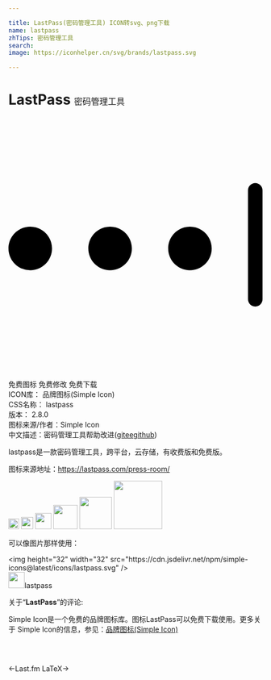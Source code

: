 ```yaml
---

title: LastPass(密码管理工具) ICON转svg、png下载
name: lastpass
zhTips: 密码管理工具
search: 
image: https://iconhelper.cn/svg/brands/lastpass.svg

---
```


# LastPass  <small style="font-size: 60%;font-weight: 100">密码管理工具</small>

<div id="svg" class="svg-wrap">
<svg role="img" viewBox="0 0 24 24" xmlns="http://www.w3.org/2000/svg"><title>LastPass icon</title><path d="M22.629,6.857c0-0.379,0.304-0.686,0.686-0.686C23.693,6.171,24,6.483,24,6.857 v10.286c0,0.379-0.304,0.686-0.686,0.686c-0.379,0-0.686-0.312-0.686-0.686V6.857z M2.057,10.286c1.136,0,2.057,0.921,2.057,2.057 S3.193,14.4,2.057,14.4S0,13.479,0,12.343S0.921,10.286,2.057,10.286z M9.6,10.286c1.136,0,2.057,0.921,2.057,2.057 S10.736,14.4,9.6,14.4s-2.057-0.921-2.057-2.057S8.464,10.286,9.6,10.286z M17.143,10.286c1.136,0,2.057,0.921,2.057,2.057 S18.279,14.4,17.143,14.4s-2.057-0.921-2.057-2.057S16.007,10.286,17.143,10.286z"/></svg>
</div>
<detail full-name='lastpass'></detail>

<div class="detail-page">
<p>
<span><span class="badge-success badge">免费图标</span> <span class="badge-success badge">免费修改</span>  <span class="badge-success badge">免费下载</span> </span>
<br/>
<span>
ICON库：
<span class="badge-secondary badge">品牌图标(Simple Icon)</span> 
</span>
<br/>
<span>
CSS名称：
<span class="badge-secondary badge">lastpass</span> 
</span>

<br/>
<span>
版本：
<span class="badge-secondary badge">2.8.0</span> 
</span>
<br/>
<span>图标来源/作者：<span class="badge-light badge">Simple Icon</span></span> 
<br/>
<span class="zh-detail">中文描述：<span class="badge-primary badge">密码管理工具</span><span class="help-link"><span>帮助改进</span>(<a href="https://gitee.com/liuwave/icon-helper/edit/master/json/brands/lastpass.json" target="_blank" rel="noopener noreferrer">gitee</a><a href="https://github.com/liuwave/icon-helper/edit/master/json/brands/lastpass.json" target="_blank" rel="noopener noreferrer">github</a></span>)</span><br/>
</p>
</div><div class="description description alert alert-light"><p>lastpass是一款密码管理工具，跨平台，云存储，有收费版和免费版。</p><p>图标来源地址：<a href="https://lastpass.com/press-room/" target="_blank" rel="noopener noreferrer">https://lastpass.com/press-room/</a></p></div>
<div class="alert alert-dark">
<img height="21" width="21" src="https://cdn.jsdelivr.net/npm/simple-icons@latest/icons/lastpass.svg" />
<img height="24" width="24" src="https://cdn.jsdelivr.net/npm/simple-icons@latest/icons/lastpass.svg" />
<img height="32" width="32" src="https://cdn.jsdelivr.net/npm/simple-icons@latest/icons/lastpass.svg" />
<img height="48" width="48" src="https://cdn.jsdelivr.net/npm/simple-icons@latest/icons/lastpass.svg" />
<img height="64" width="64" src="https://cdn.jsdelivr.net/npm/simple-icons@latest/icons/lastpass.svg" />
<img height="96" width="96" src="https://cdn.jsdelivr.net/npm/simple-icons@latest/icons/lastpass.svg" />

</div>
<div>
  <p>可以像图片那样使用：    
  </p>
  <div class="alert alert-primary" style="font-size: 14px">
    &lt;img height="32" width="32" src="https://cdn.jsdelivr.net/npm/simple-icons@latest/icons/lastpass.svg" /&gt;
    <copy-btn content='<img height="32" width="32" src="https://cdn.jsdelivr.net/npm/simple-icons@latest/icons/lastpass.svg" />'></copy-btn>
  </div>
  <div class="alert alert-secondary">
    <img height="32" width="32" src="https://cdn.jsdelivr.net/npm/simple-icons@latest/icons/lastpass.svg" />lastpass
    <copy-btn content="lastpass" btn-title="复制图标名称"></copy-btn>
  </div>
</div>
<div class="icon-detail__container">
<p>关于“<b>LastPass</b>”的评论:</p>
</div>
<Vssue title="关于“LastPass”的评论" />
<div><p>Simple Icon是一个免费的品牌图标库。图标LastPass可以免费下载使用。更多关于  Simple Icon的信息，参见：<a target="_blank" href="https://iconhelper.cn/brands.html">品牌图标(Simple Icon)</a>
</p></div>


<div style="padding:2rem 0 " class="page-nav"><p class="inner"><span class="prev">←<router-link to="/icon/last-fm.html">Last.fm</router-link></span> <span class="next"><router-link to="/icon/latex.html">LaTeX</router-link>→</span></p></div>
